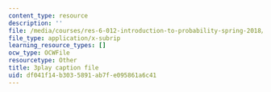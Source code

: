 ```yaml
---
content_type: resource
description: ''
file: /media/courses/res-6-012-introduction-to-probability-spring-2018/df041f14b3035891ab7fe095861a6c41_m-enGdJ-j8s.vtt
file_type: application/x-subrip
learning_resource_types: []
ocw_type: OCWFile
resourcetype: Other
title: 3play caption file
uid: df041f14-b303-5891-ab7f-e095861a6c41
---
```

